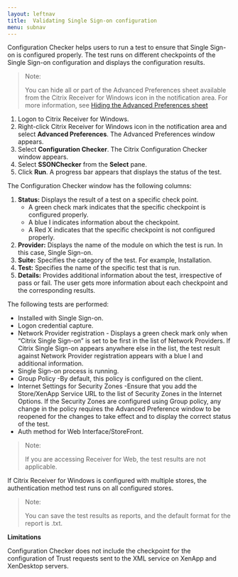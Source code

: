 ```yaml
---
layout: leftnav
title:  Validating Single Sign-on configuration
menu: subnav
---
```


Configuration Checker helps users to run a test to ensure that Single Sign-on is configured properly. The test runs on different checkpoints of the Single Sign-on configuration and displays the configuration results.

> Note:
>
> You can hide all or part of the Advanced Preferences sheet available from the Citrix Receiver for Windows icon in the notification area. For more information, see [Hiding the Advanced Preferences sheet](https://docs.citrix.com/en-us/receiver/windows/current-release/configure/config-xdesktop/hiding-the-advanced-preferences-sheet.html)

1.  Logon to Citrix Receiver for Windows.
2.  Right-click Citrix Receiver for Windows icon in the notification area and select **Advanced Preferences**. The Advanced Preferences window appears.
3.  Select **Configuration Checker**. The Citrix Configuration Checker window appears.
4.  Select **SSONChecker** from the **Select** pane.
5.  Click **Run**. A progress bar appears that displays the status of the test.

The Configuration Checker window has the following columns:

1.  **Status:** Displays the result of a test on a specific check point.
    *  A green check mark indicates that the specific checkpoint is configured properly.
    *  A blue I indicates information about the checkpoint.
    *  A Red X indicates that the specific checkpoint is not configured properly.
2.  **Provider:** Displays the name of the module on which the test is run. In this case, Single Sign-on.
3.  **Suite:** Specifies the category of the test. For example, Installation.
4.  **Test:** Specifies the name of the specific test that is run.
5.  **Details:** Provides additional information about the test, irrespective of pass or fail. The user gets more information about each checkpoint and the corresponding results.

The following tests are performed:

*  Installed with Single Sign-on.
*  Logon credential capture.
*  Network Provider registration - Displays a green check mark only when “Citrix Single Sign-on” is set to be first in the list of Network Providers. If Citrix Single Sign-on appears anywhere else in the list, the test result against Network Provider registration appears with a blue I and additional information.
*  Single Sign-on process is running.
*  Group Policy -By default, this policy is configured on the client.
*  Internet Settings for Security Zones -Ensure that you add the Store/XenApp Service URL to the list of Security Zones in the Internet Options. If the Security Zones are configured using Group policy, any change in the policy requires the Advanced Preference window to be reopened for the changes to take effect and to display the correct status of the test.
*  Auth method for Web Interface/StoreFront.

> Note:
>
> If you are accessing Receiver for Web, the test results are not applicable.

If Citrix Receiver for Windows is configured with multiple stores, the authentication method test runs on all configured stores.

> Note:
>
> You can save the test results as reports, and the default format for the report is .txt.

**Limitations**

Configuration Checker does not include the checkpoint for the configuration of Trust requests sent to the XML service on XenApp and XenDesktop servers.
